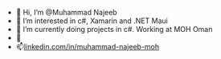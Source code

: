 - 👋 Hi, I’m @Muhammad Najeeb
- 👀 I’m interested in c#, Xamarin and .NET Maui
- 🌱 I’m currently doing projects in c#. Working at MOH Oman
- 💞️ 
- 📫[linkedin.com/in/muhammad-najeeb-moh](https://www.linkedin.com/in/muhammad-najeeb-moh/)

<!---
najeeb-np/najeeb-np is a ✨ special ✨ repository because its `README.md` (this file) appears on your GitHub profile.
You can click the Preview link to take a look at your changes.
--->
